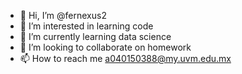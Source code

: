 - 👋 Hi, I’m @fernexus2
- 👀 I’m interested in learning code
- 🌱 I’m currently learning data science 
- 💞️ I’m looking to collaborate on homework 
- 📫 How to reach me a040150388@my.uvm.edu.mx

<!---
fernexus2/fernexus2 is a ✨ special ✨ repository because its `README.md` (this file) appears on your GitHub profile.
You can click the Preview link to take a look at your changes.
--->
